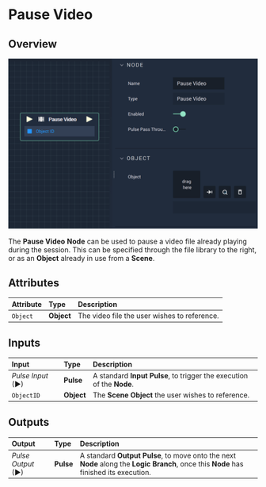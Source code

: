 # Pause Video

## Overview

![The Pause Video Node.](../../../.gitbook/assets/pausevideo.png)

The **Pause Video** **Node** can be used to pause a video file already playing during the session. This can be specified through the file library to the right, or as an **Object** already in use from a **Scene**.

## Attributes

| Attribute | Type | Description |
| :--- | :--- | :--- |
| `Object` | **Object** | The video file the user wishes to reference. |

## Inputs

| Input | Type | Description |
| :--- | :--- | :--- |
| _Pulse Input_ \(►\) | **Pulse** | A standard **Input Pulse**, to trigger the execution of the **Node**. |
| `ObjectID` | **Object** | The **Scene Object** the user wishes to reference. |

## Outputs

| Output | Type | Description |
| :--- | :--- | :--- |
| _Pulse Output_ \(►\) | **Pulse** | A standard **Output Pulse**, to move onto the next **Node** along the **Logic Branch**, once this **Node** has finished its execution. |
